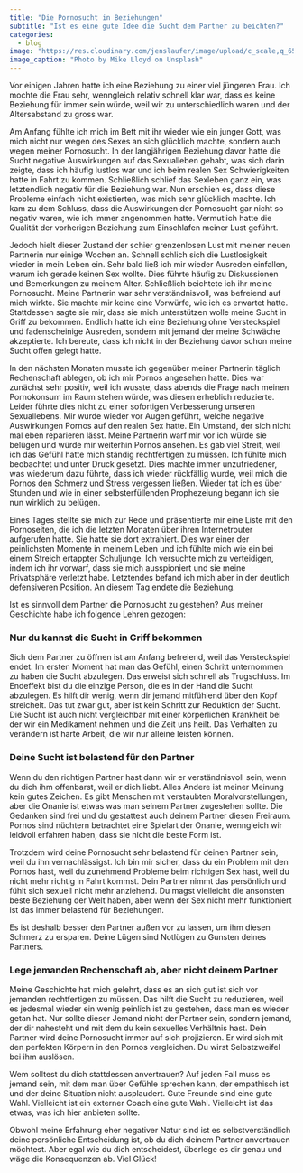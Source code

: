 ```yaml
---
title: "Die Pornosucht in Beziehungen"
subtitle: "Ist es eine gute Idee die Sucht dem Partner zu beichten?"
categories:
  - blog
image: "https://res.cloudinary.com/jenslaufer/image/upload/c_scale,q_65,w_800/v1580918820/mike-lloyd-ksWKFRLi85I-unsplash.jpg"
image_caption: "Photo by Mike Lloyd on Unsplash"
---
```


Vor einigen Jahren hatte ich eine Beziehung zu einer viel jüngeren Frau. Ich mochte die Frau sehr, wenngleich relativ schnell klar war, dass es keine Beziehung
für immer sein würde, weil wir zu unterschiedlich waren und der Altersabstand zu gross war.

Am Anfang fühlte ich mich im Bett mit ihr wieder wie ein junger Gott, was mich nicht nur wegen des Sexes an sich glücklich
machte, sondern auch wegen meiner Pornosucht. In der langjährigen Beziehung davor hatte die Sucht negative Auswirkungen auf das Sexualleben gehabt, was sich darin
zeigte, dass ich häufig lustlos war und ich beim realen Sex Schwierigkeiten hatte in Fahrt zu kommen. Schließlich schlief das Sexleben ganz ein, was
letztendlich negativ für die Beziehung war. Nun erschien es, dass diese Probleme einfach nicht existierten, was mich sehr glücklich machte. Ich kam zu dem Schluss,
dass die Auswirkungen der Pornosucht gar nicht so negativ waren, wie ich immer angenommen hatte. Vermutlich hatte die Qualität der vorherigen Beziehung zum Einschlafen meiner Lust geführt.

Jedoch hielt dieser Zustand der schier grenzenlosen Lust mit meiner neuen Partnerin nur einige Wochen an. Schnell schlich sich die Lustlosigkeit wieder in mein Leben ein. Sehr bald ließ ich mir wieder Ausreden einfallen, warum ich gerade keinen Sex wollte. Dies führte häufig zu Diskussionen und Bemerkungen zu meinem Alter. Schließlich beichtete ich ihr meine Pornosucht. Meine Partnerin war sehr verständnisvoll, was befreiend auf mich wirkte. Sie machte mir keine eine Vorwürfe, wie ich es erwartet hatte. Stattdessen sagte sie mir, dass sie mich unterstützen wolle meine Sucht in Griff zu bekommen. Endlich hatte ich eine Beziehung ohne Versteckspiel und fadenscheinige Ausreden, sondern mit jemand der meine Schwäche akzeptierte. Ich bereute, dass ich nicht in der Beziehung davor schon meine Sucht offen gelegt hatte.

In den nächsten Monaten musste ich gegenüber meiner Partnerin täglich Rechenschaft ablegen, ob ich mir Pornos angesehen hatte. Dies war zunächst sehr positiv, weil ich wusste, dass abends die Frage nach meinen Pornokonsum im Raum stehen würde, was diesen erheblich reduzierte. Leider führte dies nicht zu einer sofortigen Verbesserung unseren Sexuallebens. Mir wurde wieder vor Augen geführt, welche negative Auswirkungen Pornos auf den realen Sex hatte. Ein Umstand, der sich nicht mal eben reparieren lässt. Meine Partnerin warf mir vor ich würde sie belügen und würde mir weiterhin Pornos ansehen. Es gab viel Streit, weil ich das Gefühl hatte mich ständig rechtfertigen zu müssen. Ich fühlte mich beobachtet und unter Druck gesetzt. Dies machte immer unzufriedener, was wiederum dazu führte, dass ich wieder rückfällig wurde, weil mich die Pornos den Schmerz und Stress vergessen ließen. Wieder tat ich es über Stunden und wie in einer selbsterfüllenden Prophezeiung begann ich sie nun wirklich zu belügen.

Eines Tages stellte sie mich zur Rede und präsentierte mir eine Liste mit den Pornoseiten, die ich die letzten Monaten über ihren Internetrouter aufgerufen hatte. Sie hatte sie dort extrahiert. Dies war einer der peinlichsten Momente in meinem Leben und ich fühlte mich wie ein bei einem Streich ertappter Schuljunge. Ich versuchte mich zu verteidigen, indem ich ihr vorwarf, dass sie mich ausspioniert und sie meine Privatsphäre verletzt habe. Letztendes befand ich mich aber in der deutlich defensiveren Position. An diesem Tag endete die Beziehung.

Ist es sinnvoll dem Partner die Pornosucht zu gestehen? Aus meiner Geschichte habe ich folgende Lehren gezogen:

### Nur du kannst die Sucht in Griff bekommen

Sich dem Partner zu öffnen ist am Anfang befreiend, weil das Versteckspiel endet. Im ersten Moment hat man das Gefühl, einen Schritt unternommen zu haben die Sucht abzulegen. Das erweist sich schnell als Trugschluss. Im Endeffekt bist du die einzige Person, die es in der Hand die Sucht abzulegen. Es hilft dir wenig, wenn dir jemand mitfühlend über den Kopf streichelt. Das tut zwar gut, aber ist kein Schritt zur Reduktion der Sucht. Die Sucht ist auch nicht vergleichbar mit einer körperlichen Krankheit bei der wir ein Medikament nehmen und die Zeit uns heilt. Das Verhalten zu verändern ist harte Arbeit, die wir nur alleine leisten können.

### Deine Sucht ist belastend für den Partner

Wenn du den richtigen Partner hast dann wir er verständnisvoll sein, wenn du dich ihm offenbarst, weil er dich liebt. Alles Andere ist meiner Meinung kein gutes Zeichen. Es gibt Menschen mit verstaubten Moralvorstellungen, aber die Onanie ist etwas was man seinem Partner zugestehen sollte. Die Gedanken sind frei und du gestattest auch deinem Partner diesen Freiraum. Pornos sind nüchtern betrachtet eine Spielart der Onanie, wenngleich wir leidvoll erfahren haben, dass sie nicht die beste Form ist.

Trotzdem wird deine Pornosucht sehr belastend für deinen Partner sein, weil du ihn vernachlässigst. Ich bin mir sicher, dass du ein Problem mit den Pornos hast, weil du zunehmend Probleme beim richtigen Sex hast, weil du nicht mehr richtig in Fahrt kommst. Dein Partner nimmt das persönlich und fühlt sich sexuell nicht mehr anziehend. Du magst vielleicht die ansonsten beste Beziehung der Welt haben, aber wenn der Sex nicht mehr funktioniert ist das immer belastend für Beziehungen.

Es ist deshalb besser den Partner außen vor zu lassen, um ihm diesen Schmerz zu ersparen. Deine Lügen sind Notlügen zu Gunsten deines Partners.

### Lege jemanden Rechenschaft ab, aber nicht deinem Partner

Meine Geschichte hat mich gelehrt, dass es an sich gut ist sich vor jemanden rechtfertigen zu müssen. Das hilft die Sucht zu reduzieren, weil es jedesmal wieder ein wenig peinlich ist zu gestehen, dass man es wieder getan hat. Nur sollte dieser Jemand nicht der Partner sein, sondern jemand, der dir nahesteht und mit dem du kein sexuelles Verhältnis hast. Dein Partner wird deine Pornosucht immer auf sich projizieren. Er wird sich mit den perfekten Körpern in den Pornos vergleichen. Du wirst Selbstzweifel bei ihm auslösen.

Wem solltest du dich stattdessen anvertrauen? Auf jeden Fall muss es jemand sein, mit dem man über Gefühle sprechen kann, der empathisch ist und der deine Situation nicht ausplaudert. Gute Freunde sind eine gute Wahl. Vielleicht ist ein externer Coach eine gute Wahl. Vielleicht ist das etwas, was ich hier anbieten sollte.

Obwohl meine Erfahrung eher negativer Natur sind ist es selbstverständlich deine persönliche Entscheidung ist, ob du dich deinem Partner anvertrauen möchtest. Aber egal wie du dich entscheidest, überlege es dir genau und wäge die Konsequenzen ab. Viel Glück!
